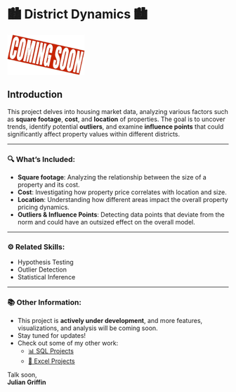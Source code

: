 # 🏙️ **District Dynamics** 🏙️

<img src="../Media/DD_Soon.jpg" alt="Visual of Spending Analysis" width="35%" />

## Introduction  

This project delves into housing market data, analyzing various factors such as **square footage**, **cost**, and **location** of properties. The goal is to uncover trends, identify potential **outliers**, and examine **influence points** that could significantly affect property values within different districts. 

---

### 🔍 **What’s Included:**
- **Square footage**: Analyzing the relationship between the size of a property and its cost.  
- **Cost**: Investigating how property price correlates with location and size.  
- **Location**: Understanding how different areas impact the overall property pricing dynamics.  
- **Outliers & Influence Points**: Detecting data points that deviate from the norm and could have an outsized effect on the overall model.

---

### ⚙️ **Related Skills**:  
- Hypothesis Testing  
- Outlier Detection  
- Statistical Inference 

---

### 📚 **Other Information**:  
- This project is **actively under development**, and more features, visualizations, and analysis will be coming soon. 
- Stay tuned for updates!
- Check out some of my other work:  
  - [📊 SQL Projects](https://github.com/JulianGriffin11/SQL_Projects)  
  - [📘 Excel Projects](https://github.com/JulianGriffin11/Excel_Projects)

Talk soon,  
**Julian Griffin**
